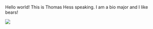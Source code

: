 Hello world! This is Thomas Hess speaking. I am a bio major and I like bears!

![](C:\Users\Cryptopidae\Downloads\Wavingbear.gif)
